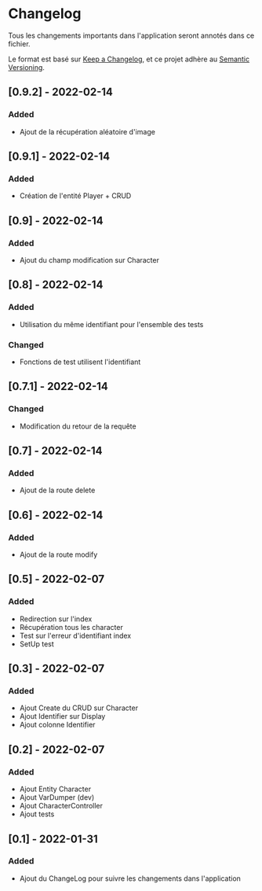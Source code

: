 # Changelog

Tous les changements importants dans l'application seront annotés dans ce fichier.

Le format est basé sur [Keep a Changelog](https://keepachangelog.com/en/1.0.0/),
et ce projet adhère au [Semantic Versioning](https://semver.org/spec/v2.0.0.html).

## [0.9.2] - 2022-02-14
### Added
- Ajout de la récupération aléatoire d'image

## [0.9.1] - 2022-02-14
### Added
- Création de l'entité Player + CRUD

## [0.9] - 2022-02-14
### Added
- Ajout du champ modification sur Character

## [0.8] - 2022-02-14
### Added
- Utilisation du même identifiant pour l'ensemble des tests
### Changed
- Fonctions de test utilisent l'identifiant

## [0.7.1] - 2022-02-14
### Changed
- Modification du retour de la requête

## [0.7] - 2022-02-14
### Added
- Ajout de la route delete

## [0.6] - 2022-02-14
### Added
- Ajout de la route modify

## [0.5] - 2022-02-07
### Added
- Redirection sur l'index
- Récupération tous les character
- Test sur l'erreur d'identifiant index
- SetUp test

## [0.3] - 2022-02-07
### Added
- Ajout Create du CRUD sur Character
- Ajout Identifier sur Display
- Ajout colonne Identifier

## [0.2] - 2022-02-07
### Added
- Ajout Entity Character
- Ajout VarDumper (dev)
- Ajout CharacterController
- Ajout tests

## [0.1] - 2022-01-31
### Added
- Ajout du ChangeLog pour suivre les changements dans l'application
